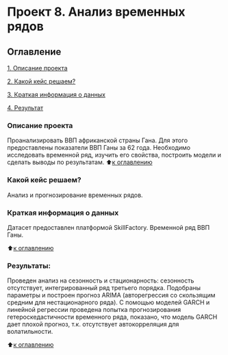 # Проект 8. Анализ временных рядов

## Оглавление  
[1. Описание проекта](https://github.com/Grichick/sf_data_science/tree/main/project_8#описание-проекта)

[2. Какой кейс решаем?](https://github.com/Grichick/sf_data_science/tree/main/project_8#какой-кейс-решаем) 

[3. Краткая информация о данных](https://github.com/Grichick/sf_data_science/tree/main/project_8#краткая-информация-о-данных)

[4. Результат](https://github.com/Grichick/sf_data_science/tree/main/project_8#результаты)
    

### Описание проекта    
Проанализировать ВВП африканской страны Гана. Для этого предоставлены показатели ВВП Ганы за 62 года. Необходимо исследовать временной ряд, изучить его свойства, построить модели и сделать выводы по результатам.
:arrow_up:[к оглавлению](https://github.com/Grichick/sf_data_science/tree/main/project_8#%D0%BE%D0%BF%D0%B8%D1%81%D0%B0%D0%BD%D0%B8%D0%B5-%D0%BF%D1%80%D0%BE%D0%B5%D0%BA%D1%82%D0%B0)


### Какой кейс решаем?    
Анализ и прогнозирование временных рядов.


### Краткая информация о данных
Датасет предоставлен платформой SkillFactory. Временной ряд ВВП Ганы.

:arrow_up:[к оглавлению](https://github.com/Grichick/sf_data_science/tree/main/project_8#%D0%BE%D0%BF%D0%B8%D1%81%D0%B0%D0%BD%D0%B8%D0%B5-%D0%BF%D1%80%D0%BE%D0%B5%D0%BA%D1%82%D0%B0)



### Результаты:  
Проведен анализ на сезонность и стационарность: сезонность отсутствует, интегрированный ряд третьего порядка. Подобраны параметры и построен прогноз ARIMA (авторегрессия со скользящим средним для нестационарного ряда). С помощью моделей GARCH и линейной регрессии проведена попытка прогнозирования гетероскедастичности временного ряда, показано, что модель GARCH дает плохой прогноз, т.к. отсутствует автокорреляция для волатильности.

:arrow_up:[к оглавлению](https://github.com/Grichick/sf_data_science/tree/main/project_8#%D0%BE%D0%BF%D0%B8%D1%81%D0%B0%D0%BD%D0%B8%D0%B5-%D0%BF%D1%80%D0%BE%D0%B5%D0%BA%D1%82%D0%B0)